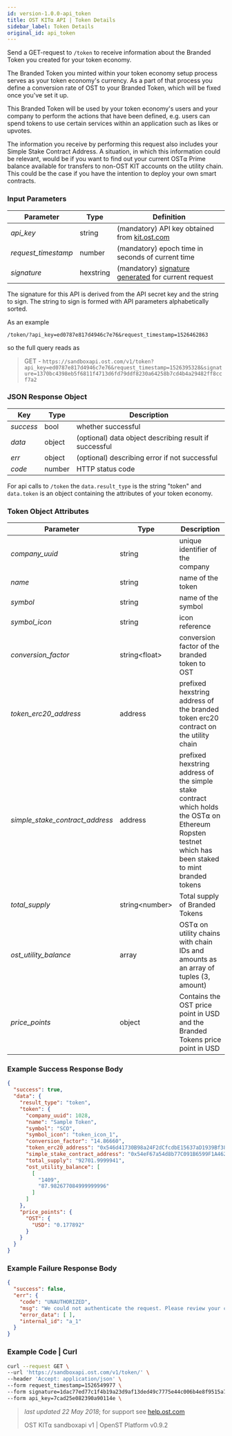 ```yaml
---
id: version-1.0.0-api_token
title: OST KIT⍺ API | Token Details
sidebar_label: Token Details
original_id: api_token
---
```


Send a GET-request to `/token` to receive information about the Branded Token you created for your token economy.

The Branded Token you minted within your token economy setup process serves as your token economy's currency. As a part of that process you define a conversion rate of OST to your Branded Token, which will be fixed once you've set it up.

This Branded Token will be used by your token economy's users and your company to perform the actions that have been defined, e.g. users can spend tokens to use certain services within an application such as likes or upvotes.

The information you receive by performing this request also includes your Simple Stake Contract Address. A situation, in which this information could be relevant, would be if you want to find out your current OST⍺ Prime balance available for transfers to non-OST KIT accounts on the utility chain. This could be the case if you have the intention to deploy your own smart contracts.


### Input Parameters

| Parameter           | Type      | Definition  |
|---------------------|-----------|--------|
| _api_key_           | string     | (mandatory) API key obtained from [kit.ost.com](https://kit.ost.com) |
| _request_timestamp_ | number   | (mandatory) epoch time in seconds of current time |
| _signature_         | hexstring | (mandatory) [<u>signature generated</u>](/docs/api_authentication.html) for current request |

The signature for this API is derived from the API secret key and the string to sign. The string to sign is formed with API parameters alphabetically sorted.

As an example

`/token/?api_key=ed0787e817d4946c7e76&request_timestamp=1526462863`

so the full query reads as

> GET - `https://sandboxapi.ost.com/v1/token?api_key=ed0787e817d4946c7e76&request_timestamp=1526395328&signature=1370bc4398eb5f6811f4713d6fd79ddf8230a64258b7cd4b4a29482ff8ccf7a2`


### JSON Response Object

| Key        | Type   | Description      |
|------------|--------|------------|
| _success_  | bool   | whether successful |
| _data_     | object | (optional) data object describing result if successful   |
| _err_      | object | (optional) describing error if not successful |
| _code_     | number | HTTP status code |

For api calls to `/token` the `data.result_type` is the string "token" and `data.token` is an object containing the attributes of your token economy.


### Token Object Attributes

| Parameter | Type   | Description  |
|-----------|--------|--------|
| _company_uuid_      | string | unique identifier of the company |
| _name_    | string | name of the token  |
| _symbol_    | string | name of the symbol |
| _symbol_icon_ | string | icon reference |
| _conversion_factor_           | string\<float\> | conversion factor of the branded token to OST  |
| _token_erc20_address_    | address | prefixed hexstring address of the branded token erc20 contract on the utility chain  |
| _simple_stake_contract_address_    | address | prefixed hexstring address of the simple stake contract which holds the OST⍺ on Ethereum Ropsten testnet which has been staked to mint branded tokens  |
| _total_supply_    | string\<number\> | Total supply of Branded Tokens|
| _ost_utility_balance_    | array | OST⍺ on utility chains with chain IDs and amounts as an array of tuples (3, amount)  |
| _price_points_    | object | Contains the OST price point in USD and the Branded Tokens price point in USD  |


### Example Success Response Body

```json
{
  "success": true,
  "data": {
    "result_type": "token",
    "token": {
      "company_uuid": 1028,
      "name": "Sample Token",
      "symbol": "SCO",
      "symbol_icon": "token_icon_1",
      "conversion_factor": "14.86660",
      "token_erc20_address": "0x546d41730B98a24F2dCfcdbE15637aD1939Bf38b",
      "simple_stake_contract_address": "0x54eF67a54d8b77C091B6599F1A462Ec7b4dFc648",
      "total_supply": "92701.9999941",
      "ost_utility_balance": [
        [
          "1409",
          "87.982677084999999996"
        ]
      ]
    },
    "price_points": {
      "OST": {
        "USD": "0.177892"
      }
    }
  }
}
```

### Example Failure Response Body

```json
{
  "success": false,
  "err": {
    "code": "UNAUTHORIZED",
    "msg": "We could not authenticate the request. Please review your credentials and authentication method.",
    "error_data": [ ],
    "internal_id": "a_1"
  }
}
```

### Example Code | Curl

```bash
curl --request GET \
--url 'https://sandboxapi.ost.com/v1/token/' \
--header 'Accept: application/json' \
--form request_timestamp=1526549977 \
--form signature=1dac77ed77c1f4b19a23d9af13ded49c7775e44c006b4e8f9515a7314b4de76f \
--form api_key=7cad25e082390a90114e \
```

>_last updated 22 May 2018_; for support see [<u>help.ost.com</u>](https://help.ost.com)
>
> OST KIT⍺ sandboxapi v1 | OpenST Platform v0.9.2
